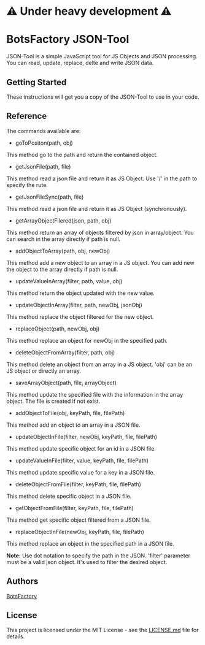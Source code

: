 # ⚠️ Under heavy development ⚠️

# BotsFactory JSON-Tool

JSON-Tool is a simple JavaScript tool for JS Objects and JSON processing.  
You can read, update, replace, delte and write JSON data.

## Getting Started

These instructions will get you a copy of the JSON-Tool to use in your code.

## Reference

The commands available are:

* goToPositon(path, obj)

This method go to the path and return the contained object.  


* getJsonFile(path, file)

This method read a json file and return it as JS Object.
Use '/' in the path to specify the rute.


* getJsonFileSync(path, file)

This method read a json file and return it as JS Object (synchronously).


* getArrayObjectFilered(json, path, obj) 

This method return an array of objects filtered by json in array/object.
You can search in the array directly if path is null.


* addObjectToArray(path, obj, newObj)

This method add a new object to an array in a JS object.
You can add new the object to the array directly if path is null.


* updateValueInArray(filter, path, value, obj) 

This method return the object updated with the new value.


* updateObjectInArray(filter, path, newObj, jsonObj)

This method replace the object filtered for the new object.


* replaceObject(path, newObj, obj)

This method replace an object for newObj in the specified path.


* deleteObjectFromArray(filter, path, obj) 

This method delete an object from an array in a JS object.
'obj' can be an JS object or directly an array.


* saveArrayObject(path, file, arrayObject) 

This method update the specified file with the information in the array object.
The file is created if not exist.


* addObjectToFile(obj, keyPath, file, filePath) 

This method add an object to an array in a JSON file.


* updateObjectInFile(filter, newObj, keyPath, file, filePath) 

This method update specific object for an id in a JSON file.


* updateValueInFile(filter, value, keyPath, file, filePath) 

This method update specific value for a key in a JSON file.


* deleteObjectFromFile(filter, keyPath, file, filePath)

This method delete specific object in a JSON file.


* getObjectFromFile(filter, keyPath, file, filePath)

This method get specific object filtered from a JSON file.


* replaceObjectInFile(newObj, keyPath, file, filePath)

This method replace an object in the specified path in a JSON file.


**Note:**
Use dot notation to specify the path in the JSON.
'filter' parameter must be a valid json object. It's used to filter the desired object.


## Authors

[BotsFactory](https://www.botsfactory.io)

## License

This project is licensed under the MIT License - see the [LICENSE.md](LICENSE.md) file for details.